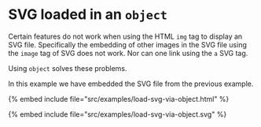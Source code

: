 # SVG loaded in an `object`

Certain features do not work when using the HTML `img` tag to display an SVG file. Specifically the embedding of other images in the SVG file using the `image` tag of SVG does not work.
Nor can one link using the `a` SVG tag.

Using `object` solves these problems.

In this example we have embedded the SVG file from the previous example.

<object data="../examples/load-svg-via-object.svg" type="image/svg+xml"></object>

{% embed include file="src/examples/load-svg-via-object.html" %}

{% embed include file="src/examples/load-svg-via-object.svg" %}

